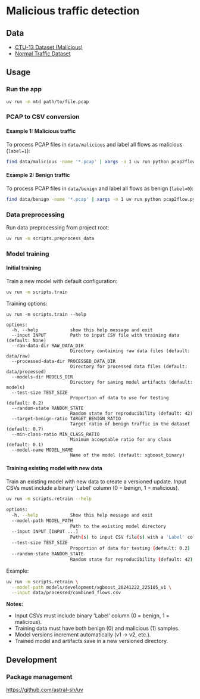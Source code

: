 # Malicious traffic detection

## Data

- [CTU-13 Dataset (Malicious)](https://www.stratosphereips.org/datasets-ctu13)
- [Normal Traffic Dataset](https://www.stratosphereips.org/datasets-normal)

## Usage

### Run the app

```bash
uv run -m mtd path/to/file.pcap
```

### PCAP to CSV conversion

#### Example 1: Malicious traffic

To process PCAP files in `data/malicious` and label all flows as malicious (`label=1`):

```bash
find data/malicious -name '*.pcap' | xargs -n 1 uv run python pcap2flow.py 1
```

#### Example 2: Benign traffic

To process PCAP files in `data/benign` and label all flows as benign (`label=0`):

```bash
find data/benign -name '*.pcap' | xargs -n 1 uv run python pcap2flow.py 0
```

### Data preprocessing

Run data preprocessing from project root:

```sh
uv run -m scripts.preprocess_data
```

### Model training

#### Initial training

Train a new model with default configuration:

```sh
uv run -m scripts.train
```

Training options:

```
uv run -m scripts.train --help

options:
  -h, --help            show this help message and exit
  --input INPUT         Path to input CSV file with training data (default: None)
  --raw-data-dir RAW_DATA_DIR
                        Directory containing raw data files (default: data/raw)
  --processed-data-dir PROCESSED_DATA_DIR
                        Directory for processed data files (default: data/processed)
  --models-dir MODELS_DIR
                        Directory for saving model artifacts (default: models)
  --test-size TEST_SIZE
                        Proportion of data to use for testing (default: 0.2)
  --random-state RANDOM_STATE
                        Random state for reproducibility (default: 42)
  --target-benign-ratio TARGET_BENIGN_RATIO
                        Target ratio of benign traffic in the dataset (default: 0.7)
  --min-class-ratio MIN_CLASS_RATIO
                        Minimum acceptable ratio for any class (default: 0.1)
  --model-name MODEL_NAME
                        Name of the model (default: xgboost_binary)
```

#### Training existing model with new data

Train an existing model with new data to create a versioned update. Input CSVs must include a binary 'Label' column (0 = benign, 1 = malicious).

```sh
uv run -m scripts.retrain --help

options:
  -h, --help            Show this help message and exit
  --model-path MODEL_PATH
                        Path to the existing model directory
  --input INPUT [INPUT ...]
                        Path(s) to input CSV file(s) with a 'Label' column (0 or 1)
  --test-size TEST_SIZE
                        Proportion of data for testing (default: 0.2)
  --random-state RANDOM_STATE
                        Random state for reproducibility (default: 42)
```

Example:

```sh
uv run -m scripts.retrain \
  --model-path models/development/xgboost_20241222_225105_v1 \
  --input data/processed/combined_flows.csv
```

**Notes:**

- Input CSVs must include binary 'Label' column (0 = benign, 1 = malicious).
- Training data must have both benign (0) and malicious (1) samples.
- Model versions increment automatically (v1 → v2, etc.).
- Trained model and artifacts save in a new versioned directory.

## Development

### Package management

<https://github.com/astral-sh/uv>

